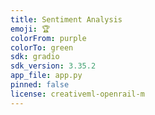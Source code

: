 ```yaml
---
title: Sentiment Analysis
emoji: 🏆
colorFrom: purple
colorTo: green
sdk: gradio
sdk_version: 3.35.2
app_file: app.py
pinned: false
license: creativeml-openrail-m
---
```

